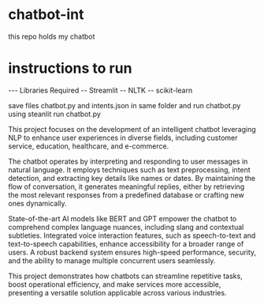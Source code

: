 # chatbot-int
this repo holds my chatbot
# instructions to run 
  --- Libraries Required
      -- Streamlit
      -- NLTK
      -- scikit-learn

 save files chatbot.py and intents.json in same folder and run chatbot.py using steanlit run chatbot.py

This project focuses on the development of an intelligent chatbot leveraging NLP to enhance user experiences in diverse fields, including customer service, education, healthcare, and e-commerce.

The chatbot operates by interpreting and responding to user messages in natural language. It employs techniques such as text preprocessing, intent detection, and extracting key details like names or dates. By 
maintaining the flow of conversation, it generates meaningful replies, either by retrieving the most relevant responses from a predefined database or crafting new ones dynamically.

State-of-the-art AI models like BERT and GPT empower the chatbot to comprehend complex language nuances, including slang and contextual subtleties. Integrated voice interaction features, such as speech-to-text
and text-to-speech capabilities, enhance accessibility for a broader range of users. A robust backend system ensures high-speed performance, security, and the ability to manage multiple concurrent users 
seamlessly.

This project demonstrates how chatbots can streamline repetitive tasks, boost operational efficiency, and make services more accessible, presenting a versatile solution applicable across various industries.

